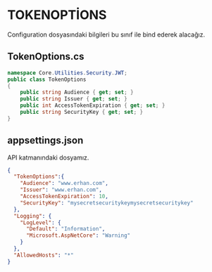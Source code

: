# TOKENOPTİONS
Configuration dosyasındaki bilgileri bu sınıf ile bind ederek alacağız.

## TokenOptions.cs
```c#
namespace Core.Utilities.Security.JWT;
public class TokenOptions
{
    public string Audience { get; set; }
    public string Issuer { get; set; }
    public int AccessTokenExpiration { get; set; }
    public string SecurityKey { get; set; }
}
```

## appsettings.json
API katmanındaki dosyamız.
```json
{
  "TokenOptions":{
    "Audience": "www.erhan.com",
    "Issuer": "www.erhan.com",
    "AccessTokenExpiration": 10,
    "SecurityKey": "mysecretsecuritykeymysecretsecuritykey"
  },
  "Logging": {
    "LogLevel": {
      "Default": "Information",
      "Microsoft.AspNetCore": "Warning"
    }
  },
  "AllowedHosts": "*"
}

```